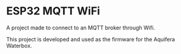 # ESP32 MQTT WiFi

A project made to connect to an MQTT broker through Wifi.

This project is developed and used as the firmware for the Aquifera Waterbox.
